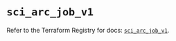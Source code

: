 # `sci_arc_job_v1`

Refer to the Terraform Registry for docs: [`sci_arc_job_v1`](https://registry.terraform.io/providers/sap-cloud-infrastructure/sci/2.2.1/docs/resources/arc_job_v1).

